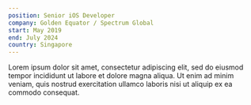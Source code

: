 ```yaml
---
position: Senior iOS Developer
company: Golden Equator / Spectrum Global
start: May 2019
end: July 2024
country: Singapore
---
```


Lorem ipsum dolor sit amet, consectetur adipiscing elit, sed do eiusmod tempor incididunt ut labore et dolore magna aliqua. Ut enim ad minim veniam, quis nostrud exercitation ullamco laboris nisi ut aliquip ex ea commodo consequat.